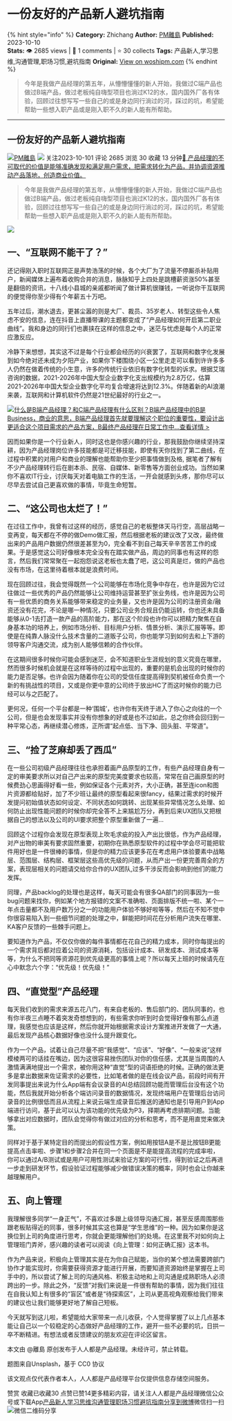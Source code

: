 # 一份友好的产品新人避坑指南
{% hint style="info" %}
**Category:** Zhichang
**Author:** [PM離島](https://www.woshipm.com/u/708910)
**Published:** 2023-10-10  
**Stats:** 👁️ 2685 views | 💬 1 comments | ⭐ 30 collects
**Tags:** 产品新人,学习思维,沟通管理,职场习惯,避坑指南
**Original:** [View on woshipm.com](https://www.woshipm.com/zhichang/5917346.html)
{% endhint %}
> 今年是我做产品经理的第五年，从懵懵懂懂的新人开始，我做过C端产品也做过B端产品，做过老板纯自嗨型项目也淌过K12的水，国内国外厂各有体验，回顾过往想写写一些自己的或是身边同行淌过的河，踩过的坑，希望能帮助一些想入职产品或是刚入职不久的新人能有所帮助。

---

## 一份友好的产品新人避坑指南

[![](https://static.woshipm.com/view/woshipm_api_def_20230627155441_3894.png?imageView2/1/w/72/h/72/q/100)](https://www.woshipm.com/u/708910)[PM離島](https://www.woshipm.com/u/708910) ![](https://static.woshipm.com/tag/1101_1@2x.png) 关注2023-10-101 评论 2685 浏览 30 收藏 13 分钟[🔗 产品经理的不可取代的价值是能够准确发现和满足用户需求，把需求转化为产品，并协调资源推动产品落地，创造商业价值。](https://ke.qidianla.com/courses/90pm)

> 今年是我做产品经理的第五年，从懵懵懂懂的新人开始，我做过C端产品也做过B端产品，做过老板纯自嗨型项目也淌过K12的水，国内国外厂各有体验，回顾过往想写写一些自己的或是身边同行淌过的河，踩过的坑，希望能帮助一些想入职产品或是刚入职不久的新人能有所帮助。 

![](https://image.woshipm.com/2023/04/13/3956be58-d9ef-11ed-889f-00163e0b5ff3.jpg)

## 一、“互联网不能干了？”

还记得刚入职时互联网正是声势浩荡的时候，各个大厂为了流量不停厮杀补贴用户，新闻媒体上遍布着收购合并的消息，脉脉知乎上四处是跳槽薪资涨50%甚至是翻倍的资讯，十八线小县城的亲戚都听闻了做计算机很赚钱，一听说你干互联网的便觉得你至少得有个年薪五十万吧。

五年过后，潮水退去，更甚尘嚣的则是大厂、裁员、35岁老人、转型这些令人焦虑不安的信息，连在抖音上直播带课的主题都变成了“产品经理如何开启第二职业曲线”。我和身边的同行们也裹挟在这样的信息之中，迷茫与忧虑是每个人的正常应激反应。

冷静下来想想，其实这不过是每个行业都会经历的兴衰罢了，互联网和数字化发展到如今绝对还未成为夕阳产业，如果你下楼围绕小区一公里走走可以看到许许多多人仍然在做着传统的小生意，许多的传统行业依旧有数字化转型的诉求。根据艾瑞咨询的数据，2021-2026年中国大型企业数字化支出规模约为2.8万亿，估算2021-2026年中国大型企业数字化平均复合增速将达到12.3%。伴随着新的AI浪潮来袭，互联网和计算机软件仍然是21世纪最好的行业之一。

[![](https://image.woshipm.com/2023/07/27/6f50fd24-2c7f-11ee-875d-00163e0b5ff3.png)什么是B端产品经理？和C端产品经理有什么区别？B端产品经理中的B是Business，商业的意思，B端产品经理首先就要理解这个职位的重要性，要设计出更适合这个项目需求的产品方案，B最终产品经理在日常工作中...查看详情 >](https://ke.qidianla.com/courses/bcpm)

因而如果你是一个行业新人，同时这也是你感兴趣的行业，那我鼓励你继续坚持深耕，因为产品经理岗位许多技能都是可迁移技能，即使有天你找到了第二曲线，在过程中积累的对用户和商业的理解也能帮助你至少把事情做到及格, 据笔者了解有不少产品经理转行后在剧本杀、民宿、自媒体、新零售等方面创业成功。当然如果你不喜欢IT行业，讨厌每天对着电脑工作的生活，一开会就感到头疼，那你尽可以尽早去尝试自己更喜欢做的事情，毕竟生命短暂。

## 二、“这公司也太烂了！”

在过往工作中，我曾有过这样的经历，感觉自己的老板整体天马行空，高层战略一变再变，每天都在不停的做Demo做汇报，然后根据老板的建议改了又改，最终做出来的产品用户数据仍然很差甚至为0，完全看不到自己每天辛辛苦苦工作的成果。于是感觉这公司好像根本完全没有在踏实做产品，周边的同事也有这样的怨言，然后我们常常聚在一起抱怨说这老板也太蠢了吧，这公司真是烂，做的产品也没有市场，在这里待着根本就是浪费时间。

现在回顾过往，我会觉得既然一个公司能够在市场化竞争中存在，也许是因为它过往做过一些优秀的产品仍然能够让公司维持运营甚至扩张业务线，也许是因为公司有一些优质的商务关系能够带来稳定的业务量，又也许是因为公司的注册资金/融资还没有花完，不论是哪一种情况，只要公司业务合规且仍能运转，你也还未具备能够从0-1去打造一款产品的高阶能力，那在这个阶段也许你可以把精力聚焦在自身基本功的培养上，例如市场分析、目标用户分析、情景分析、演示汇报等等。即使是在纯靠人脉没什么技术含量的二道贩子公司，你也能学习到如何去和上下游的领导客户沟通交流，成为别人能够信赖的合作伙伴。

在这期间很多时候你可能会感到迷茫，会不知道职业生涯规划的意义究竟在哪里，然而很多时候机会就是在这样等待的过程中出现的，重要的是机会出现的时候你的能力是否足够。也许会因为随着你在公司的受信任度提高得到契机被任命负责一个新的有挑战性的项目，又或是你更中意的公司终于放出HC了而这时候你的能力已经可以与之匹配了。

更何况，任何一个平台都是一种‘围城’，也许你有天终于进入了你心之向往的一个公司，但是也会发现事实并没有你想象的好或是也不过如此，总之你终会回归到一种平常心态，再继续潜心修炼，正所谓“起点低、当下净、回头脏、平常道”。

## 三、“捡了芝麻却丢了西瓜”

在一些公司初级产品经理往往也承担着画产品原型的工作，有些产品经理自身有一定的审美要求所以对自己产出来的原型完美度要求也较高，常常在自己画原型的时候费劲心思画得好看一些，例如保证各个元素对齐，大小正确，甚至连icon和图片资源都给贴好，加了不少班让最终的原型看起来很fancy，结果过需求的时候开发提问初始值状态如何设定、不同状态如何跳转、出现某些异常情况怎么处理、如何防止出现性能问题的时候你却完全答不上来尴尬万分，再到后来UX团队又把根据自己的想法以及公司的UI要求把整个原型重新做了一遍…

回顾这个过程你会发现在原型表现上吹毛求疵的投入产出比很低，作为产品经理，对产出物的审美有要求固然重要，初期你在熟悉原型软件的过程中学会尽可能把软件用好也是一件很棒的事情，但是你的精力应该更多花在考虑用户体验要素中战略层、范围层、结构层、框架层这些高优先级的问题，从而产出一份更完善周全的方案，表现层相关的问题请交给你合作的UX团队,过多干涉反而会影响到他们的能力发挥。

同理，产品backlog的处理也是这样，每天可能会有很多QA部门的同事因为一些bug问题来找你，例如某个地方报错的文案不准确啦、页面排版不统一啦、某个一年点击量都不及用户数万分之一的功能用户体验不够好啦等等，然后在不知不觉中你很容易陷入到一些细节问题的处理之中，鲜能把时间花在分析用户流失在哪里、KA客户反馈的一些棘手问题上。

要知道作为产品，不仅仅你做的每件事情都在花自己的精力成本，同时你每提出的一个需求背后都对应着公司的资源消耗，包括设计成本、研发成本、测试成本等等，为什么不把同等资源花到优先级更高的事情上呢？所以每天上班的时候请先在心中默念六个字：“优先级！优先级！”

## 四、“直觉型”产品经理

每天我们收到的需求来源五花八门，有来自老板的、售后部门的、团队同事的，也有你半夜三点睡不着突发奇想想到的，有些需求你听到时会觉得好像有那么点道理，我感觉也应该是这样，然后你就开始根据需求设计方案推进开发做了一大通，最后发现产品核心数据好像也没什么提升跟变化。

作为一个产品，试着让自己尽量不把“我感觉”、“应该”、“好像”、“一般来说”这样模棱两可的话挂在嘴边，因为这很容易挫伤团队对你的信任感，尤其是当周围的人激情满满地提出一个需求，被你用这种“直觉”型的词语拒绝的时候。正确的做法更多是拿出数据来佐证需求的必要性，比如笔者做的是在线会议产品，前段时间有开发同事提出来说为什么App端有会议录音的AI总结回顾功能而管理后台没有这个功能，然后我就开始分析各个端访问录音的数据情况，发现终端用户在管理后台访问录音的比例很低而且从流程上来说云端生成录音后推送的通知也是引导用户到App端进行访问，基于此可以认为该功能的优先级为P3，择期再考虑排期问题。当能够拿出对应数据时，团队会觉得你有做过对应的分析和思考，而不是用直觉来做决策。

同样对于基于某特定目的而提出的假设性方案，例如用按钮A是不是比按钮B更能提高点击率啦、步骤1和步骤2合并在同一个页面是不是能提高流程的完成率啦，你可以通过A/B测试或是用户可用性测试来验证方案的可行性，得到验证之后再进一步走到研发环节，假设验证过程能够减少做错误决策的概率，同时也会让你越来越理解用户。

## 五、向上管理

我理解很多同学“一身正气”，不喜欢过多跟上级领导沟通汇报，甚至反感周围那些跟老板贴得近的同事，很多时候其实这也算是“学生思维”的一种。因为如果你是这换位到上司的角度进行思考，你就会更能理解他们的处境。在这里我不对如何向上管理班门弄斧，感兴趣的读者可以阅读《向上管理：如何正确汇报》这本书。

作为产品来说，积极向上管理其实是在为你自己赋能，当你的某个想法需要跨部门协作才能实现时，你需要获得资源才能进行开展，而要知道资源始终是掌握在上司手中的，所以尝试了解上司的沟通风格、积极主动地和上司沟通是成熟职场人必须跨出的一步。除此之外，“反馈”对我们来说是一件很有帮助的事情，因为我们往往在自我认知上有很多的“盲区”或者是“待探索区”，上司从更高视角观察给我们带来的建议也让我们能够更好地了解自己短板。

今天就写到这儿啦，希望能给大家带来一点儿收获，个人觉得掌握了以上几点基本能让自己以一个较稳定的心态做好产品经理的工作，避开一些不必要的坑，日拱一卒不断精进。有想法或者反馈建议的朋友欢迎在评论区留言。

本文由 @離島 原创发布于人人都是产品经理。未经许可，禁止转载。

题图来自Unsplash，基于 CC0 协议

该文观点仅代表作者本人，人人都是产品经理平台仅提供信息存储空间服务。

赞赏 收藏已收藏30 点赞已赞14更多精彩内容，请关注人人都是产品经理微信公众号或下载App[产品新人](https://www.woshipm.com/tag/%e4%ba%a7%e5%93%81%e6%96%b0%e4%ba%ba)[学习思维](https://www.woshipm.com/tag/%e5%ad%a6%e4%b9%a0%e6%80%9d%e7%bb%b4)[沟通管理](https://www.woshipm.com/tag/%e6%b2%9f%e9%80%9a%e7%ae%a1%e7%90%86)[职场习惯](https://www.woshipm.com/tag/%e8%81%8c%e5%9c%ba%e4%b9%a0%e6%83%af)[避坑指南](https://www.woshipm.com/tag/%e9%81%bf%e5%9d%91%e6%8c%87%e5%8d%97)[分享到微博](https://service.weibo.com/share/share.php?appkey=2775287854&title=一份友好的产品新人避坑指南&url=https://www.woshipm.com/zhichang/5917346.html&pic=https://image.woshipm.com/2023/04/13/3956be58-d9ef-11ed-889f-00163e0b5ff3.jpg)微信扫一扫![微信二维码](https://api.pwmqr.com/qrcode/create/?url=https://www.woshipm.com/zhichang/5917346.html)分享